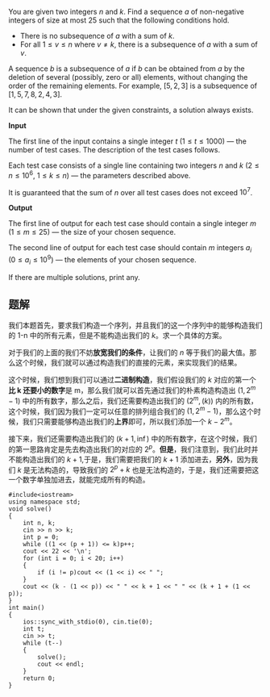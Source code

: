 You are given two integers $n$ and $k$. Find a sequence $a$ of non-negative integers of size at most $25$ such that the following conditions hold.

-   There is no subsequence of $a$ with a sum of $k$.
-   For all $1 \le v \le n$ where $v \ne k$, there is a subsequence of $a$ with a sum of $v$.

A sequence $b$ is a subsequence of $a$ if $b$ can be obtained from $a$ by the deletion of several (possibly, zero or all) elements, without changing the order of the remaining elements. For example, $[5, 2, 3]$ is a subsequence of $[1, 5, 7, 8, 2, 4, 3]$.

It can be shown that under the given constraints, a solution always exists.

**Input**

The first line of the input contains a single integer $t$ ($1 \le t \le 1000$) — the number of test cases. The description of the test cases follows.

Each test case consists of a single line containing two integers $n$ and $k$ ($2 \le n \le 10^6$, $1 \le k \le n$) — the parameters described above.

It is guaranteed that the sum of $n$ over all test cases does not exceed $10^7$.

**Output**

The first line of output for each test case should contain a single integer $m$ ($1 \le m \le 25$) — the size of your chosen sequence.

The second line of output for each test case should contain $m$ integers $a_i$ ($0 \le a_i \le 10^9$) — the elements of your chosen sequence.

If there are multiple solutions, print any.

## 题解
我们本题首先，要求我们构造一个序列，并且我们的这一个序列中的能够构造我们的 1-n 中的所有元素，但是不能构造出我们的 $k$。求一个具体的方案。

对于我们的上面的我们不妨**放宽我们的条件**，让我们的 $n$ 等于我们的最大值。那么这个时候，我们就可以通过构造我们的直接的元素，来实现我们的结果。

这个时候，我们想到我们可以通过**二进制构造**，我们假设我们的 $k$ 对应的第一个**比 k 还要小的数字**是 m，那么我们就可以首先通过我们的朴素构造构造出 $(1,2^{m}-1)$ 中的所有数字，那么之后，我们还需要构造出我们的 $(2^{m},(k))$ 内的所有数，这个时候，我们因为我们一定可以任意的排列组合我们的 $(1,2^{m}-1)$，那么这个时候，我们只需要能够构造出我们的**上界**即可，所以我们添加一个 $k-2^m$。

接下来，我们还需要构造出我们的 $(k+1,\inf)$ 中的所有数字，在这个时候，我们的第一思路肯定是先去构造出我们的对应的 $2^p$。**但是**，我们注意到，我们此时并不能构造出我们的 $k+1$,于是，我们需要把我们的 $k+1$ 添加进去，**另外**，因为我们 $k$ 是无法构造的，导致我们的 $2^p+k$ 也是无法构造的，于是，我们还需要把这一个数字单独加进去，就能完成所有的构造。

```
#include<iostream>
using namespace std;
void solve()
{
	int n, k;
	cin >> n >> k;
	int p = 0;
	while ((1 << (p + 1)) <= k)p++;
	cout << 22 << '\n';
	for (int i = 0; i < 20; i++)
	{
		if (i != p)cout << (1 << i) << " ";
	}
	cout << (k - (1 << p)) << " " << k + 1 << " " << (k + 1 + (1 << p));
}
int main()
{
	ios::sync_with_stdio(0), cin.tie(0);
	int t;
	cin >> t;
	while (t--)
	{
		solve();
		cout << endl;
	}
	return 0;
}

```